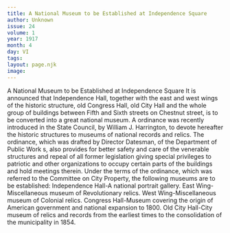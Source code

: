 ```yaml
---
title: A National Museum to be Established at Independence Square
author: Unknown
issue: 24
volume: 1
year: 1917
month: 4
day: VI
tags:
layout: page.njk
image:
---
```

A National Museum to be Established at Independence Square   It is announced that Independence Hall, together with the east and west wings of the historic structure, old Congress Hall, old City Hall and the whole group of buildings between Fifth and Sixth streets on Chestnut street, is to be converted into a great national museum.   A ordinance was recently introduced in the State Council, by William J. Harrington, to devote hereafter the historic structures to museums of national records and relics. The ordinance, which was drafted by Director Datesman, of the Department of Public Work s, also provides for better safety and care of the venerable structures and repeal of all former legislation giving special privileges to patriotic and other organizations to occupy certain parts of the buildings and hold meetings therein.   Under the terms of the ordinance, which was referred to the Committee on City Property, the following museums are to be established:   Independence Hall-A national portrait   gallery.   East Wing-Miscellaneous museum of Revolutionary relics.   West Wing-Miscellaneous museum of Colonial relics.   Congress Hall-Museum covering the origin of American government and national expansion to 1800.   Old City Hall-City museum of relics and records from the earliest times to the consolidation of the municipality in 1854.   
